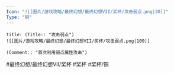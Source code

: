 ```yaml
---
Icon: "![[图片/游戏攻略/最终幻想/最终幻想VII/奖杯/攻击弱点.png|30]]"
Type: "铜"
---
```

```ad-common-bronze-trophy
title: (Title:: "攻击弱点")
![[图片/游戏攻略/最终幻想/最终幻想VII/奖杯/攻击弱点.png|100]]

(Comment:: "首次利用弱点属性攻击")
```

#最终幻想/最终幻想VII/奖杯 #奖杯 #奖杯/铜
